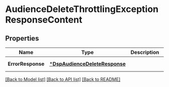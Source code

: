 # AudienceDeleteThrottlingExceptionResponseContent

## Properties
Name | Type | Description | Notes
------------ | ------------- | ------------- | -------------
**ErrorResponse** | [***DspAudienceDeleteResponse**](DspAudienceDeleteResponse.md) |  | [default to null]

[[Back to Model list]](../README.md#documentation-for-models) [[Back to API list]](../README.md#documentation-for-api-endpoints) [[Back to README]](../README.md)

